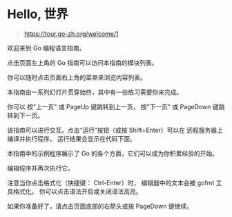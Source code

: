 

Hello, 世界
======
> https://tour.go-zh.org/welcome/1

欢迎来到 Go 编程语言指南。

点击页面左上角的 Go 指南可以访问本指南的模块列表。

你可以随时点击页面右上角的菜单来浏览内容列表。

本指南由一系列幻灯片贯穿始终，其中有一些练习需要你来完成。

你可以
按"上一页" 或 PageUp 键跳转到上一页，
按"下一页" 或 PageDown 键跳转到下一页。

该指南可以进行交互。点击“运行”按钮（或按 Shift+Enter）可以在 远程服务器上 编译并执行程序。
运行结果会显示在代码下面。

本指南中的示例程序展示了 Go 的各个方面，它们可以成为你积累经验的开始。

编辑程序并再次执行它。

注意当你点击格式化（快捷键： Ctrl-Enter）时， 编辑器中的文本会被 gofmt 工具格式化。
你可以点击语法开启或关闭语法高亮。

如果你准备好了，请点击页面底部的右箭头或按 PageDown 键继续。

